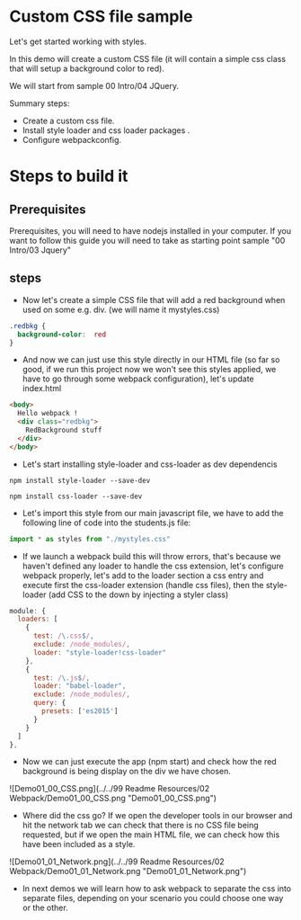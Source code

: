 # Custom CSS file sample

Let's get started working with styles.

In this demo will create a custom CSS file (it will contain a simple css class
that will setup a background color to red).

We will start from sample 00 Intro/04 JQuery.

Summary steps:
 - Create a custom css file.
 - Install style loader and css loader packages .
 - Configure webpackconfig.


# Steps to build it

## Prerequisites

Prerequisites, you will need to have nodejs installed in your computer. If you want to follow this guide you will need to take as starting point sample "00 Intro/03 Jquery"

## steps

- Now let's create a simple CSS file that will add a red background when
used on some e.g. div. (we will name it mystyles.css)

```css
.redbkg {
  background-color:  red
}
```

- And now we can just use this style directly in our HTML file (so far so good, if we run this project now we won't see this styles applied, we have to go through some webpack configuration), let's update index.html

```html
<body>
  Hello webpack !
  <div class="redbkg">
    RedBackground stuff
  </div>
</body>
```

- Let's start installing style-loader and css-loader as dev dependencis


````
npm install style-loader --save-dev
````


````
npm install css-loader --save-dev
````

- Let's import this style from our main javascript file, we have to add the following line of code into the students.js file:

````javascript
import * as styles from "./mystyles.css"
````
- If we launch a webpack build this will throw errors, that's because we haven't
defined any loader to handle the css extension, let's configure webpack
properly, let's add to the loader section a css entry and execute first
the css-loader extension (handle css files), then the style-loader (add CSS to the down by injecting a styler class)

````javascript
module: {
  loaders: [
    {
      test: /\.css$/,
      exclude: /node_modules/,
      loader: "style-loader!css-loader"
    },			
    {
      test: /\.js$/,
      loader: "babel-loader",
      exclude: /node_modules/,
      query: {
        presets: ['es2015']
      }
    }
  ]
},
````

- Now we can just execute the app (npm start) and check how the red background is
being display on the div we have chosen.

![Demo01_00_CSS.png](../../99 Readme Resources/02 Webpack/Demo01_00_CSS.png "Demo01_00_CSS.png")

- Where did the css go? If we open the developer tools in our browser and hit
the network tab we can check that there is no CSS file being requested, but if we
open the main HTML file, we can check how this have been included as a style.

![Demo01_01_Network.png](../../99 Readme Resources/02 Webpack/Demo01_01_Network.png "Demo01_01_Network.png")


- In next demos we will learn how to ask webpack to separate the css into separate
files, depending on your scenario you could choose one way or the other.
